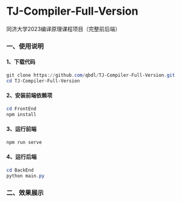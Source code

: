 # TJ-Compiler-Full-Version
同济大学2023编译原理课程项目（完整前后端）



### 一、使用说明

#### 1、下载代码

```powershell
git clone https://github.com/qbdl/TJ-Compiler-Full-Version.git
cd TJ-Compiler-Full-Version
```

#### 2、安装前端依赖项

```powershell
cd FrontEnd
npm install
```

#### 3、运行前端

```powershell
npm run serve
```

#### 4、运行后端

```powershell
cd BackEnd
python main.py
```



### 二、效果展示
